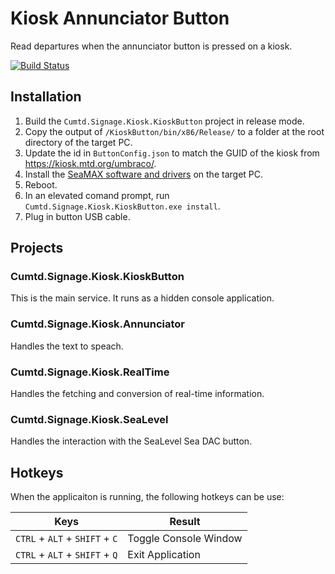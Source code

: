 # Kiosk Annunciator Button
Read departures when the annunciator button is pressed on a kiosk.

[![Build Status](https://dev.azure.com/cumtd/MTD/_apis/build/status/CUMTD.KioskAnnunciatorButton?branchName=master)](https://dev.azure.com/cumtd/MTD/_build/latest?definitionId=14&branchName=master)

## Installation
1. Build the `Cumtd.Signage.Kiosk.KioskButton` project in release mode.
2. Copy the output of `/KioskButton/bin/x86/Release/` to a folder at the root directory of the target PC.
3. Update the id in `ButtonConfig.json` to match the GUID of the kiosk from https://kiosk.mtd.org/umbraco/.
4. Install the [SeaMAX software and drivers](https://www.sealevel.com/support/software-seamax-windows/) on the target PC.
5. Reboot.
5. In an elevated comand prompt, run `Cumtd.Signage.Kiosk.KioskButton.exe install`.
6. Plug in button USB cable.

## Projects

### Cumtd.Signage.Kiosk.KioskButton
This is the main service. It runs as a hidden console application.

### Cumtd.Signage.Kiosk.Annunciator
Handles the text to speach.

### Cumtd.Signage.Kiosk.RealTime
Handles the fetching and conversion of real-time information.

### Cumtd.Signage.Kiosk.SeaLevel
Handles the interaction with the SeaLevel Sea DAC button.


## Hotkeys
When the applicaiton is running, the following hotkeys can be use:

| Keys                           | Result                |
|--------------------------------|-----------------------|
| `CTRL` + `ALT` + `SHIFT` + `C` | Toggle Console Window |
| `CTRL` + `ALT` + `SHIFT` + `Q` | Exit Application      |
